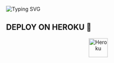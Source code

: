 ![Typing SVG](https://readme-typing-svg.herokuapp.com/?lines=Salam+Mən+Rahid!)
</p></p>




## DEPLOY ON HEROKU 🚀

<p align="center"><a href="https://heroku.com/deploy?template=https://github.com/Kolge04/soz"><img align="center" alt="Heroku" width="52px" src="https://www.nicepng.com/png/full/223-2233246_heroku-logo-salesforce-heroku.png"></p>
